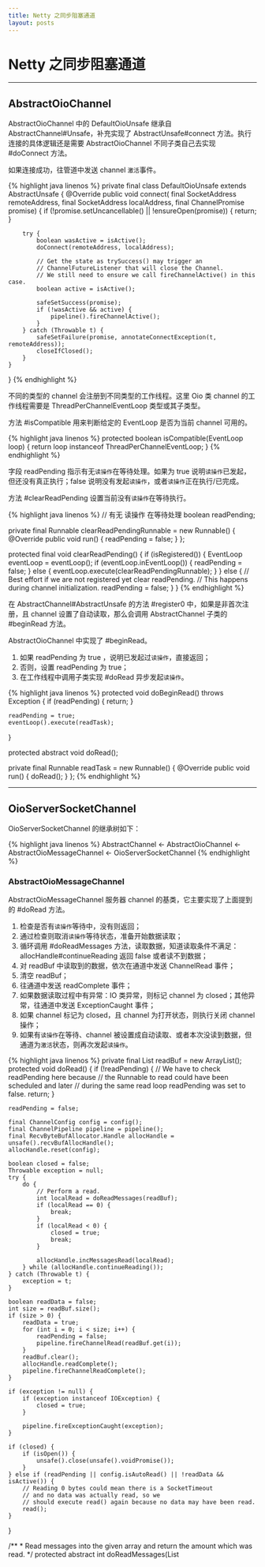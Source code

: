 ```yaml
---
title: Netty 之同步阻塞通道 
layout: posts
---
```


# Netty 之同步阻塞通道 

------

## AbstractOioChannel

AbstractOioChannel 中的 DefaultOioUnsafe 继承自 AbstractChannel#Unsafe，补充实现了 AbstractUnsafe#connect 方法。执行连接的具体逻辑还是需要 AbstractOioChannel 不同子类自己去实现 #doConnect 方法。

如果连接成功，往管道中发送 channel `激活`事件。

{% highlight java linenos %}
private final class DefaultOioUnsafe extends AbstractUnsafe {
    @Override
    public void connect(
            final SocketAddress remoteAddress,
            final SocketAddress localAddress, final ChannelPromise promise) {
        if (!promise.setUncancellable() || !ensureOpen(promise)) {
            return;
        }

        try {
            boolean wasActive = isActive();
            doConnect(remoteAddress, localAddress);

            // Get the state as trySuccess() may trigger an 
            // ChannelFutureListener that will close the Channel.
            // We still need to ensure we call fireChannelActive() in this case.
            boolean active = isActive();

            safeSetSuccess(promise);
            if (!wasActive && active) {
                pipeline().fireChannelActive();
            }
        } catch (Throwable t) {
            safeSetFailure(promise, annotateConnectException(t, remoteAddress));
            closeIfClosed();
        }
    }
}
{% endhighlight %}

不同的类型的 channel 会注册到不同类型的工作线程。这里 Oio 类 channel 的工作线程需要是 ThreadPerChannelEventLoop 类型或其子类型。

方法 #isCompatible 用来判断给定的 EventLoop 是否为当前 channel 可用的。

{% highlight java linenos %}
protected boolean isCompatible(EventLoop loop) {
    return loop instanceof ThreadPerChannelEventLoop;
}
{% endhighlight %}

字段 readPending 指示有无`读操作`在等待处理。如果为 true 说明`读操作`已发起，但还没有真正执行；false 说明没有发起`读操作`，或者`读操作`正在执行/已完成。

方法 #clearReadPending 设置当前没有`读操作`在等待执行。

{% highlight java linenos %}
// 有无 读操作 在等待处理
boolean readPending;

private final Runnable clearReadPendingRunnable = new Runnable() {
    @Override
    public void run() {
        readPending = false;
    }
};

protected final void clearReadPending() {
    if (isRegistered()) {
        EventLoop eventLoop = eventLoop();
        if (eventLoop.inEventLoop()) {
            readPending = false;
        } else {
            eventLoop.execute(clearReadPendingRunnable);
        }
    } else {
        // Best effort if we are not registered yet clear readPending. 
        // This happens during channel initialization.
        readPending = false;
    }
}
{% endhighlight %}

在 AbstractChannel#AbstractUnsafe 的方法 #register0 中，如果是非首次注册，且 channel 设置了自动读取，那么会调用 AbstractChannel 子类的 #beginRead 方法。

AbstractOioChannel 中实现了 #beginRead。

1. 如果 readPending 为 true ，说明已发起过`读操作`，直接返回；
2. 否则，设置 readPending 为 true；
3. 在工作线程中调用子类实现 #doRead 异步发起`读操作`。
   
{% highlight java linenos %}
protected void doBeginRead() throws Exception {
    if (readPending) {
        return;
    }

    readPending = true;
    eventLoop().execute(readTask);
}

protected abstract void doRead();

private final Runnable readTask = new Runnable() {
    @Override
    public void run() {
        doRead();
    }
};
{% endhighlight %}

------

## OioServerSocketChannel

OioServerSocketChannel 的继承树如下：

{% highlight java linenos %}
AbstractChannel 
    <- AbstractOioChannel 
    <- AbstractOioMessageChannel 
    <- OioServerSocketChannel
{% endhighlight %}

### AbstractOioMessageChannel

AbstractOioMessageChannel 服务器 channel 的基类，它主要实现了上面提到的 #doRead 方法。

1. 检查是否有`读操作`等待中，没有则返回；
2. 通过检查则取消`读操作`等待状态，准备开始数据读取；
3. 循环调用 #doReadMessages 方法，读取数据，知道读取条件不满足： allocHandle#continueReading 返回 false 或者读不到数据；
4. 对 readBuf 中读取到的数据，依次在通道中发送 ChannelRead 事件；
5. 清空 readBuf；
6. 往通道中发送 readComplete 事件；
7. 如果数据读取过程中有异常：IO 类异常，则标记 channel 为 closed；其他异常，往通道中发送 ExceptionCaught 事件；
8. 如果 channel 标记为 closed，且 channel 为打开状态，则执行关闭 channel操作；
9. 如果有`读操作`在等待、channel 被设置成自动读取、或者本次没读到数据，但 通道为`激活`状态，则再次发起`读操作`。

{% highlight java linenos %}
private final List<Object> readBuf = new ArrayList<Object>();
protected void doRead() {
    if (!readPending) {
        // We have to check readPending here because 
        // the Runnable to read could have been scheduled and later
        // during the same read loop readPending was set to false.
        return;
    }

    readPending = false;

    final ChannelConfig config = config();
    final ChannelPipeline pipeline = pipeline();
    final RecvByteBufAllocator.Handle allocHandle = unsafe().recvBufAllocHandle();
    allocHandle.reset(config);

    boolean closed = false;
    Throwable exception = null;
    try {
        do {
            // Perform a read.
            int localRead = doReadMessages(readBuf);
            if (localRead == 0) {
                break;
            }
            if (localRead < 0) {
                closed = true;
                break;
            }

            allocHandle.incMessagesRead(localRead);
        } while (allocHandle.continueReading());
    } catch (Throwable t) {
        exception = t;
    }

    boolean readData = false;
    int size = readBuf.size();
    if (size > 0) {
        readData = true;
        for (int i = 0; i < size; i++) {
            readPending = false;
            pipeline.fireChannelRead(readBuf.get(i));
        }
        readBuf.clear();
        allocHandle.readComplete();
        pipeline.fireChannelReadComplete();
    }

    if (exception != null) {
        if (exception instanceof IOException) {
            closed = true;
        }

        pipeline.fireExceptionCaught(exception);
    }

    if (closed) {
        if (isOpen()) {
            unsafe().close(unsafe().voidPromise());
        }
    } else if (readPending || config.isAutoRead() || !readData && isActive()) {
        // Reading 0 bytes could mean there is a SocketTimeout 
        // and no data was actually read, so we
        // should execute read() again because no data may have been read.
        read();
    }
}

/**
    * Read messages into the given array and return the amount which was read.
    */
protected abstract int doReadMessages(List<Object> msgs) throws Exception;
{% endhighlight %}

### OioServerSocketChannel

OioServerSocketChannel 是同步阻塞 IO 的服务端实现，它接受新的客户端连接，并为它们创建 OioSocketChannel。

{% highlight java linenos %}
public OioServerSocketChannel(ServerSocket socket) {
    // 没有 parent
    super(null);
    if (socket == null) {
        throw new NullPointerException("socket");
    }

    boolean success = false;
    try {
        // 设置超时事件为 1 秒
        socket.setSoTimeout(SO_TIMEOUT);
        success = true;
    } catch (IOException e) {
        throw new ChannelException("Failed to set the server socket timeout.", e);
    } finally {
        if (!success) {
            try {
                socket.close();
            } catch (IOException e) {
            }
        }
    }
    this.socket = socket;
    config = new DefaultOioServerSocketChannelConfig(this, socket);
}
{% endhighlight %}

我们来看一下上面 AbstractOioMessageChannel 中需要子类实现的 #doReadMessages 方法。

在 OioServerSocketChannel#doReadMessages 中， 每次接受（读取）一个客户端连接并返回。

> 这里 #accept 的超时时间为 1 秒。

{% highlight java linenos %}
protected int doReadMessages(List<Object> buf) throws Exception {
    if (socket.isClosed()) {
        return -1;
    }

    try {
        Socket s = socket.accept();
        try {
            buf.add(new OioSocketChannel(this, s));
            return 1;
        } catch (Throwable t) {
            try {
                s.close();
            } catch (Throwable t2) {
            }
        }
    } catch (SocketTimeoutException e) {
        // Expected
    }
    return 0;
}
{% endhighlight %}

下面的几个方法都是直接操作底层的 java socket。very easy。其他的几个客户端通道类的方法，直接抛出异常 UnsupportedOperationException。

{% highlight java linenos %}
public boolean isOpen() {
    return !socket.isClosed();
}

public boolean isActive() {
    return isOpen() && socket.isBound();
}

protected void doBind(SocketAddress localAddress) throws Exception {
    socket.bind(localAddress, config.getBacklog());
}

protected void doClose() throws Exception {
    socket.close();
}
{% endhighlight %}

------

## OioSocketChannel

OioSocketChannel 的继承树如下：

{% highlight java linenos %}
AbstractChannel 
    <- AbstractOioChannel 
    <- AbstractOioByteChannel 
    <- OioByteStreamChannel 
    <- OioSocketChannel
{% endhighlight %}

### AbstractOioByteChannel

字面上看，这个类是传输`字节类`的通道基类。实现了 AbstractOioChannel#doRead 和 AbstractChannel#doWrite 。

AbstractOioChannel#doRead 的执行流程：

1. 检查输入流是否已关，或者是否有 `读操作`等待中，没有则返回；
2. 通过检查则取消`读操作`等待状态，准备开始数据读取；
3. 分配数据读取缓存 byteBuf；
4. 调用子类实现 `#doReadBytes` 读取数据到 byteBuf 并记录读取的字节数到 allocHandle ；
5. 检查是否读取到数据，是否通道已关闭，是：执行清理工作，跳出数据读取主循环；否：标记读取到数据 （readData = true）；
6. 检查是否还有入站数据，没有则跳出主循环；
7. 如果缓存 byteBuf 已写满， 尝试调整 byteBuf 的大小到 maxCapacity，否则 allocHandle 中读取的记录数加 1，*往管道中发送 ChannelRead 事件*，重新分配缓存 byteBuf；
8. 如果 allocHandle#continueReading 为 true，跳转到第 4 步；
9. 如果 byteBuf 中有数据可读，往管道中发送*通道数据入站*事件，清理 byteBuf；
10. 如果本次读取到过数据，往管道中发送*通道读取已完成*事件；
11. 如果第 5 步中检测到通道入站已关闭，但通道本身*没有*关闭，根据 channel 配置，要么关闭入站流，往管道中发送*入站流关闭*事件，要么关闭通道，最后往管道中发送 *入站流关闭且读取已完成*事件；
12. 如果有`读操作`在等待、channel 被设置成自动读取、或者本次没读到数据，但 通道为`激活`状态，则再次发起`读操作`。


{% highlight java linenos %}
protected void doRead() {
    final ChannelConfig config = config();
    if (isInputShutdown() || !readPending) {
        return;
    }

    readPending = false;

    final ChannelPipeline pipeline = pipeline();
    final ByteBufAllocator allocator = config.getAllocator();
    final RecvByteBufAllocator.Handle allocHandle = unsafe().recvBufAllocHandle();
    allocHandle.reset(config);

    ByteBuf byteBuf = null;
    boolean close = false;
    boolean readData = false;
    try {
        byteBuf = allocHandle.allocate(allocator);
        do {
            allocHandle.lastBytesRead(doReadBytes(byteBuf));
            if (allocHandle.lastBytesRead() <= 0) {
                if (!byteBuf.isReadable()) {
                    byteBuf.release();
                    byteBuf = null;
                    close = allocHandle.lastBytesRead() < 0;
                    if (close) {
                        readPending = false;
                    }
                }
                break;
            } else {
                readData = true;
            }

            // 还有多少入站数据可以读，具体子类实现
            final int available = available();
            if (available <= 0) {
                break;
            }

            if (!byteBuf.isWritable()) {
                final int capacity = byteBuf.capacity();
                final int maxCapacity = byteBuf.maxCapacity();
                if (capacity == maxCapacity) {
                    allocHandle.incMessagesRead(1);
                    readPending = false;
                    pipeline.fireChannelRead(byteBuf);
                    byteBuf = allocHandle.allocate(allocator);
                } else {
                    // 类似扩容？
                    final int writerIndex = byteBuf.writerIndex();
                    if (writerIndex + available > maxCapacity) {
                        byteBuf.capacity(maxCapacity);
                    } else {
                        byteBuf.ensureWritable(available);
                    }
                }
            }
        } while (allocHandle.continueReading());

        if (byteBuf != null) {
            if (byteBuf.isReadable()) {
                readPending = false;
                pipeline.fireChannelRead(byteBuf);
            } else {
                byteBuf.release();
            }
            byteBuf = null;
        }

        if (readData) {
            allocHandle.readComplete();
            pipeline.fireChannelReadComplete();
        }

        if (close) {
            closeOnRead(pipeline);
        }
    } catch (Throwable t) {
        handleReadException(pipeline, byteBuf, t, close, allocHandle);
    } finally {
        if (readPending || config.isAutoRead() || !readData && isActive()) {
            read();
        }
    }
}

private void closeOnRead(ChannelPipeline pipeline) {
    if (isOpen()) {
        if (Boolean.TRUE.equals(config().getOption(ChannelOption.ALLOW_HALF_CLOSURE))) {
            shutdownInput();
            pipeline.fireUserEventTriggered(ChannelInputShutdownEvent.INSTANCE);
        } else {
            unsafe().close(unsafe().voidPromise());
        }
        pipeline.fireUserEventTriggered(ChannelInputShutdownReadComplete.INSTANCE);
    }
}

private void handleReadException(ChannelPipeline pipeline, ByteBuf byteBuf, 
        Throwable cause, boolean close, RecvByteBufAllocator.Handle allocHandle) {
    if (byteBuf != null) {
        if (byteBuf.isReadable()) {
            readPending = false;
            pipeline.fireChannelRead(byteBuf);
        } else {
            byteBuf.release();
        }
    }
    allocHandle.readComplete();
    pipeline.fireChannelReadComplete();
    pipeline.fireExceptionCaught(cause);
    if (close || cause instanceof IOException) {
        closeOnRead(pipeline);
    }
}
{% endhighlight %}

AbstractChannel#doWrite 的执行流程：

1. 从出站缓冲区中获取数据 msg；
2. 如果 msg 为空，返回；
3. 如果 msg 类型为 ByteBuf，循环调用子类实现 #doWriteBytes 方法，直到 msg 中的数据全部写出，期间会发出 msg 中数据写出的进度通知，从缓冲区移除 msg；
4. 如果 msg 类型为 FileRegion，调用子类实现 #doWriteFileRegion 方法，进度通知，从缓冲区移除 msg；
5. msg 其他类型不支持，直接从缓冲区移除；
6. 继续从第 1 步开始。

{% highlight java linenos %}
protected void doWrite(ChannelOutboundBuffer in) throws Exception {
    for (;;) {
        // 从出站缓冲区中获取数据 msg
        Object msg = in.current();
        if (msg == null) {
            // nothing left to write
            break;
        }
        if (msg instanceof ByteBuf) {
            ByteBuf buf = (ByteBuf) msg;
            int readableBytes = buf.readableBytes();
            while (readableBytes > 0) {
                doWriteBytes(buf);
                int newReadableBytes = buf.readableBytes();
                in.progress(readableBytes - newReadableBytes);
                readableBytes = newReadableBytes;
            }
            in.remove();
        } else if (msg instanceof FileRegion) {
            FileRegion region = (FileRegion) msg;
            long transferred = region.transferred();
            doWriteFileRegion(region);
            in.progress(region.transferred() - transferred);
            in.remove();
        } else {
            in.remove(new UnsupportedOperationException(
                    "unsupported message type: "
                     + StringUtil.simpleClassName(msg)));
        }
    }
}
{% endhighlight %}

### OioByteStreamChannel

OioByteStreamChannel 为`字节流通道`抽象基类。主要实现了上面 AbstractOioByteChannel 中的 #doReadBytes、#doWriteBytes、#doWriteFileRegion 和 #available方法。

既然是字节流通道，就需要输入和输出流，#activate 方法初始化了它们。

{% highlight java linenos %}
protected final void activate(InputStream is, OutputStream os) {
    if (this.is != null) {
        throw new IllegalStateException("input was set already");
    }
    if (this.os != null) {
        throw new IllegalStateException("output was set already");
    }
    if (is == null) {
        throw new NullPointerException("is");
    }
    if (os == null) {
        throw new NullPointerException("os");
    }
    this.is = is;
    this.os = os;
}
{% endhighlight %}

下面的方法 #doReadBytes 把数据从输入流写入缓存 buf 中。

{% highlight java linenos %}
protected int doReadBytes(ByteBuf buf) throws Exception {
    final RecvByteBufAllocator.Handle allocHandle = unsafe().recvBufAllocHandle();
    // 计算 buf 能写多少数据
    allocHandle.attemptedBytesRead(Math.max(1, Math.min(available(), buf.maxWritableBytes())));
    return buf.writeBytes(is, allocHandle.attemptedBytesRead());
}
{% endhighlight %}

下面的方法 #doWriteBytes 把数据从 buf 写如到输出流。

{% highlight java linenos %}
protected void doWriteBytes(ByteBuf buf) throws Exception {
    OutputStream os = this.os;
    if (os == null) {
        throw new NotYetConnectedException();
    }
    buf.readBytes(os, buf.readableBytes());
}
{% endhighlight %}

方法 #doWriteFileRegion 循环写出数据到输出流，直到写完。

{% highlight java linenos %}
protected void doWriteFileRegion(FileRegion region) throws Exception {
    OutputStream os = this.os;
    if (os == null) {
        throw new NotYetConnectedException();
    }
    if (outChannel == null) {
        outChannel = Channels.newChannel(os);
    }

    long written = 0;
    for (;;) {
        long localWritten = region.transferTo(outChannel, written);
        if (localWritten == -1) {
            checkEOF(region);
            return;
        }
        written += localWritten;

        // 是否写完
        if (written >= region.count()) {
            return;
        }
    }
}

private static void checkEOF(FileRegion region) throws IOException {
    if (region.transferred() < region.count()) {
        throw new EOFException("Expected to be able to write " 
                + region.count() + " bytes, " 
                + "but only wrote " + region.transferred());
    }
}
{% endhighlight %}

方法 #available 获取输入流还有多少数据。

{% highlight java linenos %}
protected int available() {
    try {
        return is.available();
    } catch (IOException ignored) {
        return 0;
    }
}
{% endhighlight %}

方法 # doClose 关闭输入和输出流。

{% highlight java linenos %}
protected void doClose() throws Exception {
    InputStream is = this.is;
    OutputStream os = this.os;
    this.is = CLOSED_IN;
    this.os = CLOSED_OUT;

    try {
        if (is != null) {
            is.close();
        }
    } finally {
        if (os != null) {
            os.close();
        }
    }
}
{% endhighlight %}

### OioSocketChannel

OioSocketChannel 的构造方法中，除了父类初始化逻辑，还初始化了底层 socket 并设置 socket 的超时时间为 1 秒。

如果是因服务端接受客户端连接而创建 OioSocketChannel 实例，此时 socket 是处于连接状态的，因此需要调用 #activate 初始化`输入输出流`。

如果是客户端主动创建 OioSocketChannel 实例，因为还没有连到服务端，此时还不能初始化`输入输出流`。在用户调用 Channel#connect 连接服务端时，最终会调用到 OioSocketChannel#doConnect 方法，连接服务端并初始化`输入输出流`。

{% highlight java linenos %}
public OioSocketChannel(Channel parent, Socket socket) {
    super(parent);
    this.socket = socket;
    config = new DefaultOioSocketChannelConfig(this, socket);

    boolean success = false;
    try {
        if (socket.isConnected()) {
            activate(socket.getInputStream(), socket.getOutputStream());
        }
        // socket 超时时间为 1 秒。
        socket.setSoTimeout(SO_TIMEOUT);
        success = true;
    } catch (Exception e) {
        throw new ChannelException("failed to initialize a socket", e);
    } finally {
        if (!success) {
            try {
                socket.close();
            } catch (IOException e) {
                logger.warn("Failed to close a socket.", e);
            }
        }
    }
}

protected void doConnect(SocketAddress remoteAddress,
        SocketAddress localAddress) throws Exception {
    if (localAddress != null) {
        SocketUtils.bind(socket, localAddress);
    }

    boolean success = false;
    try {
        SocketUtils.connect(socket, remoteAddress, config().getConnectTimeoutMillis());
        // 初始化输入输出流
        activate(socket.getInputStream(), socket.getOutputStream());
        success = true;
    } catch (SocketTimeoutException e) {
        ConnectTimeoutException cause = 
            new ConnectTimeoutException("connection timed out: " + remoteAddress);
        cause.setStackTrace(e.getStackTrace());
        throw cause;
    } finally {
        if (!success) {
            doClose();
        }
    }
}

protected final void activate(InputStream is, OutputStream os) {
    if (this.is != null) {
        throw new IllegalStateException("input was set already");
    }
    if (this.os != null) {
        throw new IllegalStateException("output was set already");
    }
    if (is == null) {
        throw new NullPointerException("is");
    }
    if (os == null) {
        throw new NullPointerException("os");
    }
    this.is = is;
    this.os = os;
}
{% endhighlight %}

下面的方法分别关闭`输入流`和`输出流`并设置 promise 结果。同样的，可能需要打包任务到`工作线程`异步调用。

{% highlight java linenos %}
public ChannelFuture shutdownInput(final ChannelPromise promise) {
    EventLoop loop = eventLoop();
    if (loop.inEventLoop()) {
        shutdownInput0(promise);
    } else {
        loop.execute(new Runnable() {
            @Override
            public void run() {
                shutdownInput0(promise);
            }
        });
    }
    return promise;
}

private void shutdownInput0(ChannelPromise promise) {
    try {
        socket.shutdownInput();
        promise.setSuccess();
    } catch (Throwable t) {
        promise.setFailure(t);
    }
}

public ChannelFuture shutdownOutput(final ChannelPromise promise) {
    EventLoop loop = eventLoop();
    if (loop.inEventLoop()) {
        shutdownOutput0(promise);
    } else {
        loop.execute(new Runnable() {
            @Override
            public void run() {
                shutdownOutput0(promise);
            }
        });
    }
    return promise;
}

private void shutdownOutput0(ChannelPromise promise) {
    try {
        shutdownOutput0();
        promise.setSuccess();
    } catch (Throwable t) {
        promise.setFailure(t);
    }
}

private void shutdownOutput0() throws IOException {
    socket.shutdownOutput();
}
{% endhighlight %}

下面的方法依次关闭`输出流`和`输入流`并设置 promise 结果。

{% highlight java linenos %}
public ChannelFuture shutdown(final ChannelPromise promise) {
    ChannelFuture shutdownOutputFuture = shutdownOutput();
    if (shutdownOutputFuture.isDone()) {
        shutdownOutputDone(shutdownOutputFuture, promise);
    } else {
        shutdownOutputFuture.addListener(new ChannelFutureListener() {
            @Override
            public void operationComplete(final ChannelFuture shutdownOutputFuture) throws Exception {
                shutdownOutputDone(shutdownOutputFuture, promise);
            }
        });
    }
    return promise;
}

private void shutdownOutputDone(final ChannelFuture shutdownOutputFuture, final ChannelPromise promise) {
    ChannelFuture shutdownInputFuture = shutdownInput();
    if (shutdownInputFuture.isDone()) {
        shutdownDone(shutdownOutputFuture, shutdownInputFuture, promise);
    } else {
        shutdownInputFuture.addListener(new ChannelFutureListener() {
            @Override
            public void operationComplete(ChannelFuture shutdownInputFuture) throws Exception {
                shutdownDone(shutdownOutputFuture, shutdownInputFuture, promise);
            }
        });
    }
}

private static void shutdownDone(ChannelFuture shutdownOutputFuture,
                                    ChannelFuture shutdownInputFuture,
                                    ChannelPromise promise) {
    Throwable shutdownOutputCause = shutdownOutputFuture.cause();
    Throwable shutdownInputCause = shutdownInputFuture.cause();
    if (shutdownOutputCause != null) {
        if (shutdownInputCause != null) {
            logger.debug("Exception suppressed because a previous exception occurred.",
                    shutdownInputCause);
        }
        promise.setFailure(shutdownOutputCause);
    } else if (shutdownInputCause != null) {
        promise.setFailure(shutdownInputCause);
    } else {
        promise.setSuccess();
    }
}
{% endhighlight %}

其他还有一些状态判断和 address 获取相关的方法，很简单，不赘述。